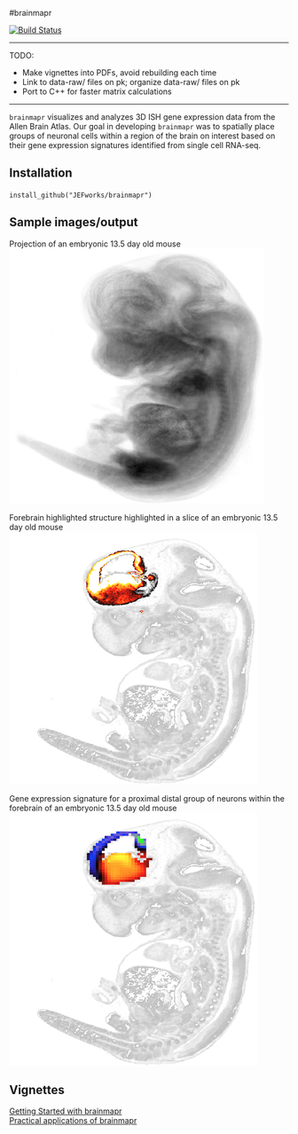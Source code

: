 #brainmapr

[![Build Status](https://travis-ci.org/JEFworks/brainmapr.svg?branch=master)](https://travis-ci.org/JEFworks/brainmapr)

---
TODO:
- Make vignettes into PDFs, avoid rebuilding each time  
- Link to data-raw/ files on pk; organize data-raw/ files on pk
- Port to C++ for faster matrix calculations   

---

`brainmapr` visualizes and analyzes 3D ISH gene expression data from the Allen Brain Atlas. Our goal in developing `brainmapr` was to spatially place groups of neuronal cells within a region of the brain on interest based on their gene expression signatures identified from single cell RNA-seq.

## Installation
`install_github("JEFworks/brainmapr")`

## Sample images/output
Projection of an embryonic 13.5 day old mouse  
![](sample_images/mouse_projection.png)


Forebrain highlighted structure highlighted in a slice of an embryonic 13.5 day old mouse  
![](sample_images/mouse_slice_forebrain.png)


Gene expression signature for a proximal distal group of neurons within the forebrain of an embryonic 13.5 day old mouse  
![](sample_images/mouse_slice_gene_exp.png)

## Vignettes
[Getting Started with brainmapr](vignettes/brainmapr-vignette.pdf)  
[Practical applications of brainmapr](vignettes/pagoda-vignette.pdf)
